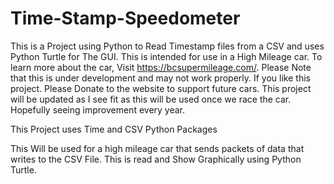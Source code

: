 # Time-Stamp-Speedometer
This is a Project using Python to Read Timestamp files from a CSV and uses Python Turtle for The GUI. This is intended for use in a High Mileage car. To learn more about the car, Visit https://bcsupermileage.com/. Please Note that this is under development and may not work properly. If you like this project. Please Donate to the website to support future cars. This project will be updated as I see fit as this will be used once we race the car. Hopefully seeing improvement every year. 

This Project uses Time and CSV Python Packages


This Will be used for a high mileage car that sends packets of data that writes to the CSV File. This is read and Show Graphically using Python Turtle. 

